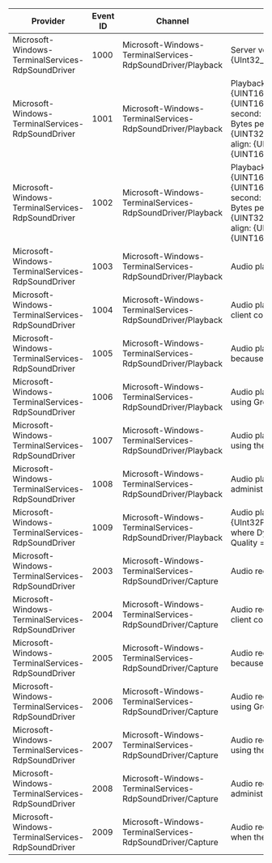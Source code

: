 Provider                                           |  Event ID  |  Channel                                                     |  Message
---------------------------------------------------|------------|--------------------------------------------------------------|------------------------------------------------------------------------------------------------------------------------------------------------------------------------------------------------------------------------------------------------------------------------
Microsoft-Windows-TerminalServices-RdpSoundDriver  |  1000      |  Microsoft-Windows-TerminalServices-RdpSoundDriver/Playback  |  Server version: {UInt32_1}Client version: {UInt32_2}
Microsoft-Windows-TerminalServices-RdpSoundDriver  |  1001      |  Microsoft-Windows-TerminalServices-RdpSoundDriver/Playback  |  Playback format:Format: {UINT16_FORMAT_TAG}Channels: {UINT16_NUM_CHANNELS}Samples per second: {UINT32_SAMPLES_PER_SECOND}Avg. Bytes per second: {UINT32_AVERAGE_BYTES_PER_SECOND}Block align: {UINT16_BLOCK_ALIGN}Bits per sample: {UINT16_BITS_PER_SAMPLE}
Microsoft-Windows-TerminalServices-RdpSoundDriver  |  1002      |  Microsoft-Windows-TerminalServices-RdpSoundDriver/Playback  |  Playback format changed to:Format: {UINT16_FORMAT_TAG}Channels: {UINT16_NUM_CHANNELS}Samples per second: {UINT32_SAMPLES_PER_SECOND}Avg. Bytes per second: {UINT32_AVERAGE_BYTES_PER_SECOND}Block align: {UINT16_BLOCK_ALIGN}Bits per sample: {UINT16_BITS_PER_SAMPLE}
Microsoft-Windows-TerminalServices-RdpSoundDriver  |  1003      |  Microsoft-Windows-TerminalServices-RdpSoundDriver/Playback  |  Audio playback redirection is enabled.
Microsoft-Windows-TerminalServices-RdpSoundDriver  |  1004      |  Microsoft-Windows-TerminalServices-RdpSoundDriver/Playback  |  Audio playback redirection was disabled by the client computer.
Microsoft-Windows-TerminalServices-RdpSoundDriver  |  1005      |  Microsoft-Windows-TerminalServices-RdpSoundDriver/Playback  |  Audio playback redirection was disabled because of a licensing issue.
Microsoft-Windows-TerminalServices-RdpSoundDriver  |  1006      |  Microsoft-Windows-TerminalServices-RdpSoundDriver/Playback  |  Audio playback redirection was disabled by using Group Policy.
Microsoft-Windows-TerminalServices-RdpSoundDriver  |  1007      |  Microsoft-Windows-TerminalServices-RdpSoundDriver/Playback  |  Audio playback redirection was disabled by using the Windows Registry.
Microsoft-Windows-TerminalServices-RdpSoundDriver  |  1008      |  Microsoft-Windows-TerminalServices-RdpSoundDriver/Playback  |  Audio playback redirection was disabled by an administrator.
Microsoft-Windows-TerminalServices-RdpSoundDriver  |  1009      |  Microsoft-Windows-TerminalServices-RdpSoundDriver/Playback  |  Audio playback redirection quality mode: {UInt32Parameter}Quality mode is a bitmask where Dynamic=0x01, Medium=0x02, and High Quality = 0x04.
Microsoft-Windows-TerminalServices-RdpSoundDriver  |  2003      |  Microsoft-Windows-TerminalServices-RdpSoundDriver/Capture   |  Audio recording redirection is enabled.
Microsoft-Windows-TerminalServices-RdpSoundDriver  |  2004      |  Microsoft-Windows-TerminalServices-RdpSoundDriver/Capture   |  Audio recording redirection was disabled by the client computer.
Microsoft-Windows-TerminalServices-RdpSoundDriver  |  2005      |  Microsoft-Windows-TerminalServices-RdpSoundDriver/Capture   |  Audio recording redirection was disabled because of a licensing issue.
Microsoft-Windows-TerminalServices-RdpSoundDriver  |  2006      |  Microsoft-Windows-TerminalServices-RdpSoundDriver/Capture   |  Audio recording redirection was disabled by using Group Policy.
Microsoft-Windows-TerminalServices-RdpSoundDriver  |  2007      |  Microsoft-Windows-TerminalServices-RdpSoundDriver/Capture   |  Audio recording redirection was disabled by using the Windows Registry.
Microsoft-Windows-TerminalServices-RdpSoundDriver  |  2008      |  Microsoft-Windows-TerminalServices-RdpSoundDriver/Capture   |  Audio recording redirection was disabled by an administrator.
Microsoft-Windows-TerminalServices-RdpSoundDriver  |  2009      |  Microsoft-Windows-TerminalServices-RdpSoundDriver/Capture   |  Audio recording redirection is not available when the account is using session zero.
